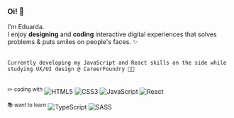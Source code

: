 ### Oi! 👋

I'm Eduarda.<br>
I enjoy **designing** and **coding** interactive digital experiences that solves problems & puts smiles on people's faces. ✨<br><br>

`Currently developing my JavaScript and React skills on the side while studying UX/UI design @ CareerFoundry 👩‍💻`<br><br>

<sup>✏️ coding with</sup>
![HTML5](https://img.shields.io/badge/-HTML5-E34F26?style=flat-square&logo=html5&logoColor=white)
![CSS3](https://img.shields.io/badge/-CSS3-1572B6?style=flat-square&logo=css3)
![JavaScript](https://img.shields.io/badge/-JavaScript-yellow?style=flat-square&logo=javascript&logoColor=white)
![React](https://img.shields.io/badge/-React-black?style=flat-square&logo=react&logoColor=white)

<sup>📚 want to learn</sup>
![TypeScript](https://img.shields.io/badge/-TypeScript-blue?style=flat-square&logo=typescript&logoColor=white)
![SASS](https://img.shields.io/badge/-SASS-pink?style=flat-square&logo=sass&logoColor=white)
